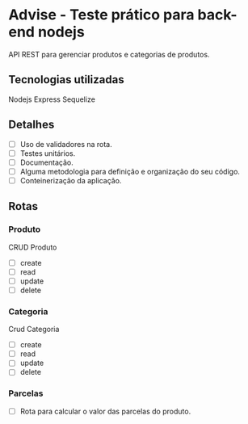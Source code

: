 # Advise - Teste prático para back-end nodejs

API REST para gerenciar produtos e categorias de produtos. 

## Tecnologias utilizadas
Nodejs
Express
Sequelize

## Detalhes

- [ ] Uso de validadores na rota.
- [ ] Testes unitários.
- [ ] Documentação.
- [ ] Alguma metodologia para definição e organização do seu código.
- [ ]  Conteinerização da aplicação.
 
## Rotas

### Produto
CRUD Produto
- [ ] create
- [ ] read
- [ ] update
- [ ] delete

### Categoria
Crud Categoria
- [ ] create
- [ ] read
- [ ] update
- [ ] delete

### Parcelas 
- [ ] Rota para calcular o valor das parcelas do produto.